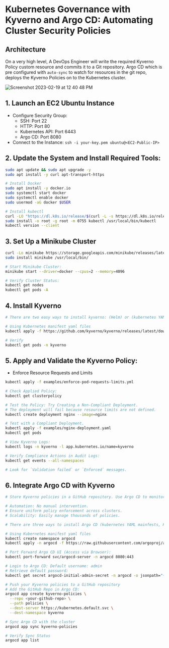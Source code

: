 # Kubernetes Governance with Kyverno and Argo CD: Automating Cluster Security Policies

## Architecture

On a very high level, A DevOps Engineer will write the required Kyverno Policy custom resource and commits it to a Git repository. Argo CD which is pre configured with `auto-sync` to watch for resources in the git repo, deploys the Kyverno Policies on to the Kubernetes cluster.

![Screenshot 2023-02-19 at 12 40 48 PM](https://user-images.githubusercontent.com/43399466/219934201-b542599a-7f8a-4b72-a1bf-5db6ba1bfade.png)

## 1. Launch an EC2 Ubuntu Instance
- Configure Security Group:
    - SSH: Port 22
    - HTTP: Port 80
    - Kubernetes API: Port 6443
    - Argo CD: Port 8080
- Connect to the Instance:
    `ssh -i your-key.pem ubuntu@<EC2-Public-IP>`

## 2. Update the System and Install Required Tools:
```bash
sudo apt update && sudo apt upgrade -y
sudo apt install -y curl apt-transport-https

# Install Docker
sudo apt install -y docker.io
sudo systemctl start docker
sudo systemctl enable docker
sudo usermod -aG docker $USER

# Install kubectl
curl -LO "https://dl.k8s.io/release/$(curl -L -s https://dl.k8s.io/release/stable.txt)/bin/linux/amd64/kubectl"
sudo install -o root -g root -m 0755 kubectl /usr/local/bin/kubectl
kubectl version --client
```

## 3. Set Up a Minikube Cluster
```bash
curl -Lo minikube https://storage.googleapis.com/minikube/releases/latest/minikube-linux-amd64
sudo install minikube /usr/local/bin/

# Start Minikube Cluster:
minikube start --driver=docker --cpus=2 --memory=4096

# Verify Cluster Status:
kubectl get nodes
kubectl get pods -A
```

## 4. Install Kyverno
```bash
# There are two easy ways to install kyverno: (Helm) or (kubernetes YAML manifest).

# Using Kubernetes manifest yaml files
kubectl apply -f https://github.com/kyverno/kyverno/releases/latest/download/install.yaml

# Verify
kubectl get pods -n kyverno
```

## 5. Apply and Validate the Kyverno Policy: 
- Enforce Resource Requests and Limits
```bash
kubectl apply -f examples/enforce-pod-requests-limits.yml

# Check Applied Policy:
kubectl get clusterpolicy

# Test the Policy: Try Creating a Non-Compliant Deployment.
# The deployment will fail because resource limits are not defined.
kubectl create deployment nginx --image=nginx

# Test with a Compliant Deployment.
kubectl apply -f examples/nginx-deployment.yaml
kubectl get pods

# View Kyverno Logs:
kubectl logs -n kyverno -l app.kubernetes.io/name=kyverno

# Verify Compliance Actions in Audit Logs:
kubectl get events --all-namespaces

# Look for `Validation failed` or `Enforced` messages.
```

## 6. Integrate Argo CD with Kyverno
```bash
# Store Kyverno policies in a GitHub repository. Use Argo CD to monitor the repository and sync changes. Every policy change will automatically apply to the Kubernetes cluster.

# Automation: No manual intervention.
# Ensure uniform policy enforcement across clusters.
# Scalability: Easily manage thousands of policies.

# There are three ways to install Argo CD (kubernetes YAML mainfests, Helm Charts, ArgoCD Opeartor)

# Using Kubernetes manifest yaml files
kubectl create namespace argocd
kubectl apply -n argocd -f https://raw.githubusercontent.com/argoproj/argo-cd/stable/manifests/install.yaml

# Port Forward Argo CD UI (Access via Browser):
kubectl port-forward svc/argocd-server -n argocd 8080:443

# Login to Argo CD: Default username: admin
# Retrieve default password:
kubectl get secret argocd-initial-admin-secret -n argocd -o jsonpath="{.data.password}" | base64 --decode

# Push your Kyverno policies to a GitHub repository
# Add the GitHub Repo in Argo CD:
argocd app create kyverno-policies \
  --repo <your-github-repo> \
  --path policies \
  --dest-server https://kubernetes.default.svc \
  --dest-namespace kyverno

# Sync Argo CD with the cluster
argocd app sync kyverno-policies

# Verify Sync Status
argocd app list
```




